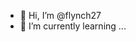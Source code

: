 - 👋 Hi, I’m @flynch27
- 🌱 I’m currently learning ...
<!---
flynch27/flynch27 is a ✨ special ✨ repository because its `README.md` (this file) appears on your GitHub profile.
You can click the Preview link to take a look at your changes.
--->
